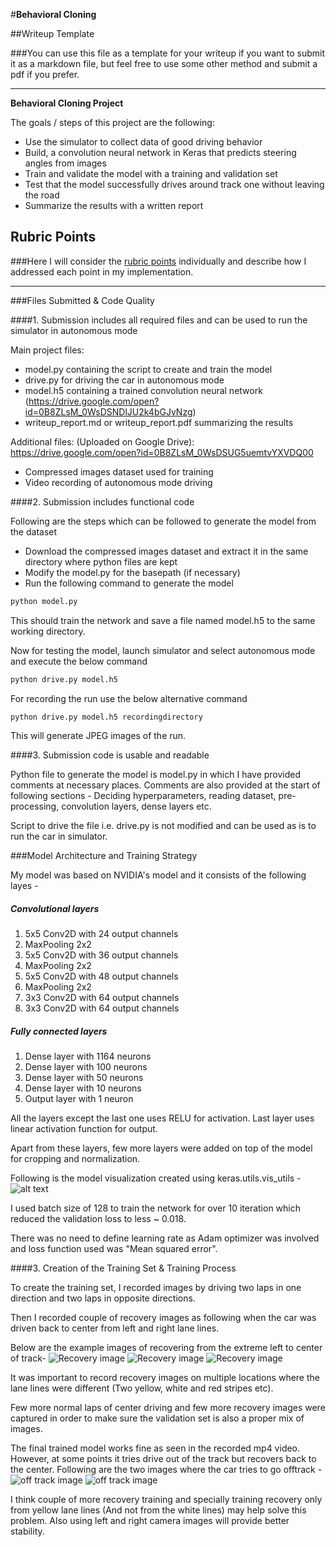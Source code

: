 #**Behavioral Cloning** 

##Writeup Template

###You can use this file as a template for your writeup if you want to submit it as a markdown file, but feel free to use some other method and submit a pdf if you prefer.

---

**Behavioral Cloning Project**

The goals / steps of this project are the following:
* Use the simulator to collect data of good driving behavior
* Build, a convolution neural network in Keras that predicts steering angles from images
* Train and validate the model with a training and validation set
* Test that the model successfully drives around track one without leaving the road
* Summarize the results with a written report


[//]: # (Image References)

[image1]: ./examples/model.png "Model Visualization"
[image2]: ./examples/recovery_1.jpg "Recovery Image"
[image3]: ./examples/recovery_2.jpg "Recovery Image"
[image4]: ./examples/recovery_3.jpg "Recovery Image"
[image5]: ./examples/offtrack_1.jpg "Off track 1"
[image6]: ./examples/offtrack_2.jpg "Off track 2"

## Rubric Points
###Here I will consider the [rubric points](https://review.udacity.com/#!/rubrics/432/view) individually and describe how I addressed each point in my implementation.  

---
###Files Submitted & Code Quality

####1. Submission includes all required files and can be used to run the simulator in autonomous mode

Main project files:
* model.py containing the script to create and train the model
* drive.py for driving the car in autonomous mode
* model.h5 containing a trained convolution neural network (https://drive.google.com/open?id=0B8ZLsM_0WsDSNDlJU2k4bGJvNzg)
* writeup_report.md or writeup_report.pdf summarizing the results

Additional files: (Uploaded on Google Drive): https://drive.google.com/open?id=0B8ZLsM_0WsDSUG5uemtvYXVDQ00 
* Compressed images dataset used for training
* Video recording of autonomous mode driving  

####2. Submission includes functional code

Following are the steps which can be followed to generate the model from the dataset 
* Download the compressed images dataset and extract it in the same directory where python files are kept 
* Modify the model.py for the basepath (if necessary)
* Run the following command to generate the model

```sh 
python model.py
```

This should train the network and save a file named model.h5 to the same working directory.

Now for testing the model, launch simulator and select autonomous mode and execute the below command 
```sh
python drive.py model.h5
```

For recording the run use the below alternative command 
```sh 
python drive.py model.h5 recordingdirectory
```

This will generate JPEG images of the run. 

####3. Submission code is usable and readable

Python file to generate the model is model.py in which I have provided comments at necessary places. 
Comments are also provided at the start of following sections - Deciding hyperparameters, reading dataset, pre-processing, convolution layers, dense layers etc.

Script to drive the file i.e. drive.py is not modified and can be used as is to run the car in simulator.

###Model Architecture and Training Strategy

My model was based on NVIDIA's model and it consists of the following layes -

##### Convolutional layers 
1. 5x5 Conv2D with 24 output channels 
2. MaxPooling 2x2
3. 5x5 Conv2D with 36 output channels 
4. MaxPooling 2x2
5. 5x5 Conv2D with 48 output channels 
6. MaxPooling 2x2
7. 3x3 Conv2D with 64 output channels 
8. 3x3 Conv2D with 64 output channels

##### Fully connected layers
1. Dense layer with 1164 neurons 
2. Dense layer with 100 neurons
3. Dense layer with 50 neurons
4. Dense layer with 10 neurons
5. Output layer with 1 neuron 


All the layers except the last one uses RELU for activation. Last layer uses linear activation function for output.

Apart from these layers, few more layers were added on top of the model for cropping and normalization.

Following is the model visualization created using keras.utils.vis_utils -
![alt text][image1]

I used batch size of 128 to train the network for over 10 iteration which reduced the validation loss to less ~ 0.018.

There was no need to define learning rate as Adam optimizer was involved and loss function used was "Mean squared error".

####3. Creation of the Training Set & Training Process

To create the training set, I recorded images by driving two laps in one direction and two laps in opposite directions.

Then I recorded couple of recovery images as following when the car was driven back to center from left and right lane lines.

Below are the example images of recovering from the extreme left to center of track-
![Recovery image][image2] 
![Recovery image][image3] 
![Recovery image][image4]

It was important to record recovery images on multiple locations where the lane lines were different (Two yellow, white and red stripes etc).

Few more normal laps of center driving and few more recovery images were captured in order to make sure the validation set is also a proper mix of images.

The final trained model works fine as seen in the recorded mp4 video. However, at some points it tries drive out of the track but recovers back to the center.
Following are the two images where the car tries to go offtrack -
![off track image][image5] 
![off track image][image6]

I think couple of more recovery training and specially training recovery only from yellow lane lines (And not from the white lines) may help solve this problem.
Also using left and right camera images will provide better stability. 
